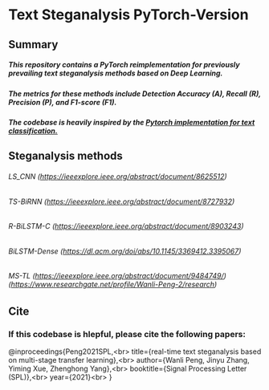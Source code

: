# Text Steganalysis PyTorch-Version

## Summary

##### This repository contains a PyTorch reimplementation for previously prevailing text steganalysis methods based on Deep Learning. 

##### The metrics for these methods include Detection Accuracy (A), Recall (R), Precision (P), and F1-score (F1).

##### The codebase is heavily inspired by the [Pytorch implementation for text classification.](https://github.com/649453932/Chinese-Text-Classification-Pytorch)




## Steganalysis methods

###### LS_CNN (https://ieeexplore.ieee.org/abstract/document/8625512) 
###### TS-BiRNN (https://ieeexplore.ieee.org/abstract/document/8727932)
###### R-BiLSTM-C (https://ieeexplore.ieee.org/abstract/document/8903243)
###### BiLSTM-Dense (https://dl.acm.org/doi/abs/10.1145/3369412.3395067)
###### MS-TL (https://ieeexplore.ieee.org/abstract/document/9484749/) (https://www.researchgate.net/profile/Wanli-Peng-2/research)

## Cite

### If this codebase is hlepful, please cite the following papers:
@inproceedings{Peng2021SPL,\<br>
title={real-time text steganalysis based on multi-stage transfer learning},\<br>
author={Wanli Peng, Jinyu Zhang, Yiming Xue, Zhenghong Yang},\<br>
booktitle={Signal Processing Letter (SPL)},\<br>
year={2021}\<br>
}

